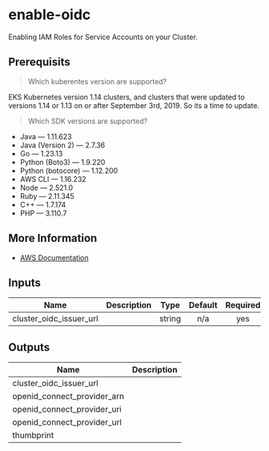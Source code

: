 # enable-oidc

Enabling IAM Roles for Service Accounts on your Cluster.

## Prerequisits

> Which kuberentes version are supported?

EKS Kubernetes version 1.14 clusters, and clusters that were updated to versions 1.14 or 1.13 on or after September 3rd, 2019. So its a time to update.

> Which SDK versions are supported?

- Java — 1.11.623
- Java (Version 2) — 2.7.36
- Go — 1.23.13
- Python (Boto3) — 1.9.220
- Python (botocore) — 1.12.200
- AWS CLI — 1.16.232
- Node — 2.521.0
- Ruby — 2.11.345
- C++ — 1.7.174
- PHP — 3.110.7

## More Information

- [AWS Documentation](https://docs.aws.amazon.com/eks/latest/userguide/iam-roles-for-service-accounts.html)

<!-- BEGINNING OF PRE-COMMIT-TERRAFORM DOCS HOOK -->
## Inputs

| Name | Description | Type | Default | Required |
|------|-------------|:----:|:-----:|:-----:|
| cluster\_oidc\_issuer\_url |  | string | n/a | yes |

## Outputs

| Name | Description |
|------|-------------|
| cluster\_oidc\_issuer\_url |  |
| openid\_connect\_provider\_arn |  |
| openid\_connect\_provider\_uri |  |
| openid\_connect\_provider\_url |  |
| thumbprint |  |

<!-- END OF PRE-COMMIT-TERRAFORM DOCS HOOK -->